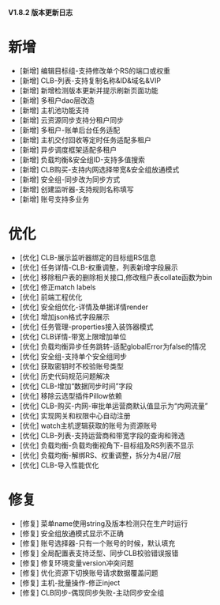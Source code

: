**V1.8.2 版本更新日志**

# 新增
- [新增] 编辑目标组-支持修改单个RS的端口或权重
- [新增] CLB-列表-支持复制名称&ID&域名&VIP
- [新增] 新增检测版本更新并提示刷新页面功能
- [新增] 多租户dao层改造
- [新增] 主机池功能支持
- [新增] 云资源同步支持分租户同步
- [新增] 多租户-账单后台任务适配
- [新增] 主机交付回收等定时任务适配多租户
- [新增] 异步调度框架适配多租户
- [新增] 负载均衡&安全组ID-支持多值搜索
- [新增] CLB购买-支持内网选择带宽&安全组放通模式
- [新增] 安全组-同步改为同步方式
- [新增] 创建监听器-支持规则名称填写
- [新增] 账号支持多业务

# 优化
- [优化] CLB-展示监听器绑定的目标组RS信息
- [优化] 任务详情-CLB-权重调整，列表新增字段展示
- [优化] 移除租户表的删除相关接口,修改租户表collate函数为bin
- [优化] 修正match labels
- [优化] 前端工程优化
- [优化] 安全组优化-详情及单据详情render
- [优化] 增加json格式字段展示
- [优化] 任务管理-properties接入装饰器模式
- [优化] CLB详情-带宽上限增加单位
- [优化] 负载均衡异步任务跳转-适配globalError为false的情况
- [优化] 安全组-支持单个安全组同步
- [优化] 获取密钥时不校验账号类型
- [优化] 历史代码规范问题解决
- [优化] CLB-增加“数据同步时间”字段
- [优化] 移除云选型插件Pillow依赖
- [优化] CLB-购买-内网-审批单运营商默认值显示为“内网流量”
- [优化] 实现网关和权限中心自动注册
- [优化] watch主机逻辑获取的账号为资源账号
- [优化] CLB-列表-支持运营商和带宽字段的查询和筛选
- [优化] 负载均衡-负载均衡视角下-目标组及RS列表不显示
- [优化] 负载均衡-解绑RS、权重调整，拆分为4层/7层
- [优化] CLB-导入性能优化

# 修复
- [修复] 菜单name使用string及版本检测只在生产时运行
- [修复] 安全组放通模式显示不正确
- [修复] 账号选择器-只有一个账号的时候，默认填充
- [修复] 全局配置表支持泛型、同步CLB校验错误报错
- [修复] 修复环境变量version冲突问题
- [修复] 优化资源下切换账号请求数据覆盖问题
- [修复] 主机-批量操作-修正inject
- [修复] CLB同步-偶现同步失败-主动同步安全组